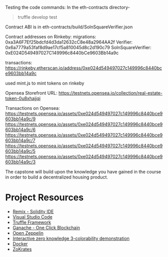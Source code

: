 

Testing the code commands: In the eth-contracts directory-
> truffle develop
> test

Contract ABI is in eth-contracts/build/SolnSquareVerifier.json

Contract addresses on Rinkeby:
migrations: 0xa3A6F7Ef25bdcfd4d3da12632cC8e48a2964AA2f
Verifier: 0x6a7779a53faf8d9ae17cf5a810045d8c2d190c79
SolnSquareVerifier: 0xE024D549497027C149996c8440bCe9603Bb14a9c

transactions: https://rinkeby.etherscan.io/address/0xe024d549497027c149996c8440bce9603bb14a9c

used mint.js to mint tokens on rinkeby

Opensea Storefront URL: https://testnets.opensea.io/collection/real-estate-token-0u8xhajjqi

Transactions on Opensea:
https://testnets.opensea.io/assets/0xe024d549497027c149996c8440bce9603bb14a9c/9
https://testnets.opensea.io/assets/0xe024d549497027c149996c8440bce9603bb14a9c/6
https://testnets.opensea.io/assets/0xe024d549497027c149996c8440bce9603bb14a9c/7
https://testnets.opensea.io/assets/0xe024d549497027c149996c8440bce9603bb14a9c/5
https://testnets.opensea.io/assets/0xe024d549497027c149996c8440bce9603bb14a9c/3

The capstone will build upon the knowledge you have gained in the course in order to build a decentralized housing product. 

# Project Resources

* [Remix - Solidity IDE](https://remix.ethereum.org/)
* [Visual Studio Code](https://code.visualstudio.com/)
* [Truffle Framework](https://truffleframework.com/)
* [Ganache - One Click Blockchain](https://truffleframework.com/ganache)
* [Open Zeppelin ](https://openzeppelin.org/)
* [Interactive zero knowledge 3-colorability demonstration](http://web.mit.edu/~ezyang/Public/graph/svg.html)
* [Docker](https://docs.docker.com/install/)
* [ZoKrates](https://github.com/Zokrates/ZoKrates)
